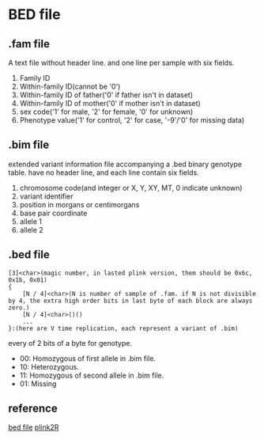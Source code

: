 # BED file

## .fam file
A text file without header line. and one line per sample with six fields.
1. Family ID
2. Within-family ID(cannot be '0')
3. Within-family ID of father('0' if father isn't in dataset)
4. Within-family ID of mother('0' if mother isn't in dataset)
5. sex code('1' for male, '2' for female, '0' for unknown)
6. Phenotype value('1' for control, '2' for case, '-9'/'0' for missing data)


## .bim file  
extended variant information file accompanying a .bed binary genotype table. have no
header line, and each line contain six fields.
1. chromosome code(and integer or X, Y, XY, MT, 0 indicate unknown)
2. variant identifier
3. position in morgans or centimorgans
4. base pair coordinate
5. allele 1
6. allele 2

## .bed file

    [3]<char>(magic number, in lasted plink version, them should be 0x6c, 0x1b, 0x01)  
    {
        [N / 4]<char>(N is number of sample of .fam. if N is not divisible by 4, the extra high order bits in last byte of each block are always zero.)  
        [N / 4]<char>()()  
        ...
    }:(here are V time replication, each represent a variant of .bim)


every of 2 bits of a byte for genotype.  
* 00: Homozygous of first allele in .bim file.
* 10: Heterozygous.
* 11: Homozygous of second allele in .bim file.
* 01: Missing

## reference
[bed file](https://www.cog-genomics.org/plink/1.9/formats)
[plink2R](https://github.com/gabraham/plink2R/blob/master/plink2R/src/data.cpp)
